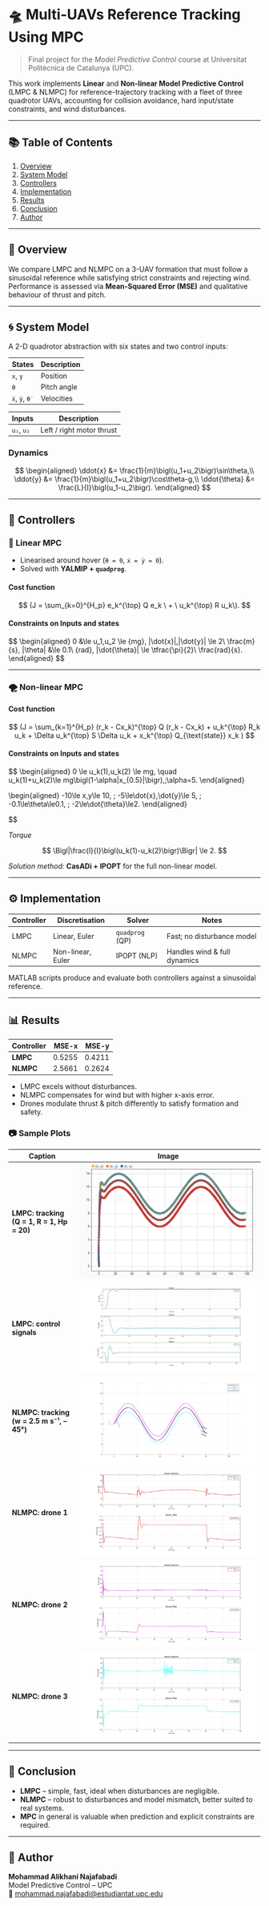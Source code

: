 # 🛸 Multi-UAVs Reference Tracking Using MPC

> Final project for the *Model Predictive Control* course at Universitat Politècnica de Catalunya (UPC).

This work implements **Linear** and **Non-linear Model Predictive Control** (LMPC & NLMPC) for reference-trajectory tracking with a fleet of three quadrotor UAVs, accounting for collision avoidance, hard input/state constraints, and wind disturbances.

---

## 📚 Table of Contents
1. [Overview](#overview)
2. [System Model](#system-model)
3. [Controllers](#controllers)
4. [Implementation](#implementation)
5. [Results](#results)
6. [Conclusion](#conclusion)
7. [Author](#author)

---

## 🧠 Overview
We compare LMPC and NLMPC on a 3-UAV formation that must follow a sinusoidal reference while satisfying strict constraints and rejecting wind.  
Performance is assessed via **Mean-Squared Error (MSE)** and qualitative behaviour of thrust and pitch.

---

## 🌀 System Model
A 2-D quadrotor abstraction with six states and two control inputs:

| **States** | Description |
|------------|-------------|
| `x`, `y`   | Position |
| `θ`        | Pitch angle |
| `ẋ`, `ẏ`, `θ̇` | Velocities |

| **Inputs** | Description |
|------------|-------------|
| `u₁`, `u₂` | Left / right motor thrust |

### Dynamics
$$
\begin{aligned}
\ddot{x}      &= \frac{1}{m}\bigl(u_1+u_2\bigr)\sin\theta,\\
\ddot{y}      &= \frac{1}{m}\bigl(u_1+u_2\bigr)\cos\theta-g,\\
\ddot{\theta} &= \frac{L}{I}\bigl(u_1-u_2\bigr).
\end{aligned}
$$

---

## 🧮 Controllers

### 📏 Linear MPC
* Linearised around hover (`θ = 0`, `ẋ = ẏ = 0`).
* Solved with **YALMIP + `quadprog`**.

####  Cost function  
$$
(J = \sum_{k=0}^{H_p} e_k^{\top} Q e_k \ + \ u_k^{\top} R u_k\).
$$

#### Constraints on Inputs and states
$$
\begin{aligned}
0 &\le u_1,u_2 \le {mg},
|\dot{x}|,|\dot{y}| \le 2\ \frac{m}{s},
|\theta| &\le 0.1\ \{rad},
|\dot{\theta}| \le \tfrac{\pi}{2}\ \frac{rad}{s}.
\end{aligned}
$$

---

### 🌪 Non-linear MPC

#### Cost function  

$$
(J = \sum_{k=1}^{H_p} (r_k - Cx_k)^{\top} Q (r_k - Cx_k) + u_k^{\top} R_k u_k + \Delta u_k^{\top} S \Delta u_k + x_k^{\top} Q_{\text{state}} x_k )
$$



#### Constraints on Inputs and states

$$
\begin{aligned}
0 \le u_k(1),u_k(2) \le mg, \quad  
u_k(1)+u_k(2)\le mg\bigl(1-\alpha|x_{0.5}|\bigr),\;\alpha=5.
\end{aligned}


\begin{aligned}
-10\le x,y\le 10, \;
-5\le\dot{x},\dot{y}\le 5, \;
-0.1\le\theta\le0.1, \;
-2\le\dot{\theta}\le2.
\end{aligned}

$$

*Torque*  

$$
\Bigl|\frac{l}{I}\bigl(u_k(1)-u_k(2)\bigr)\Bigr| \le 2.
$$

*Solution method:* **CasADi + IPOPT** for the full non-linear model.

---

## ⚙️ Implementation
| Controller | Discretisation | Solver | Notes |
|------------|---------------|--------|-------|
| LMPC | Linear, Euler | `quadprog` (QP) | Fast; no disturbance model |
| NLMPC | Non-linear, Euler | IPOPT (NLP) | Handles wind & full dynamics |

MATLAB scripts produce and evaluate both controllers against a sinusoidal reference.

---

## 📊 Results

| Controller | MSE-x | MSE-y |
|------------|------:|------:|
| **LMPC**   | 0.5255 | 0.4211 |
| **NLMPC**  | 2.5661 | 0.2624 |

* LMPC excels without disturbances.  
* NLMPC compensates for wind but with higher x-axis error.  
* Drones modulate thrust & pitch differently to satisfy formation and safety.

### 📷 Sample Plots

| Caption | Image |
|---------|-------|
| **LMPC: tracking (Q = 1, R = 1, Hp = 20)** | ![LMPC performance](./NMPC/img/p2.png) |
| **LMPC: control signals** | ![LMPC controls](./NMPC/img/l1.jpg) |
| **NLMPC: tracking (w = 2.5 m s⁻¹, –45°)** | ![NLMPC performance](./NMPC/img/uu.jpg) |
| **NLMPC: drone 1** | ![NLMPC drone 1](./NMPC/img/u3.jpg) |
| **NLMPC: drone 2** | ![NLMPC drone 2](./NMPC/img/u4.jpg) |
| **NLMPC: drone 3** | ![NLMPC drone 3](./NMPC/img/u5.jpg) |

---

## 📝 Conclusion
* **LMPC** – simple, fast, ideal when disturbances are negligible.  
* **NLMPC** – robust to disturbances and model mismatch, better suited to real systems.  
* **MPC** in general is valuable when prediction and explicit constraints are required.

---

## 👤 Author
**Mohammad Alikhani Najafabadi**  
Model Predictive Control – UPC  
📧 mohammad.najafabadi@estudiantat.upc.edu
